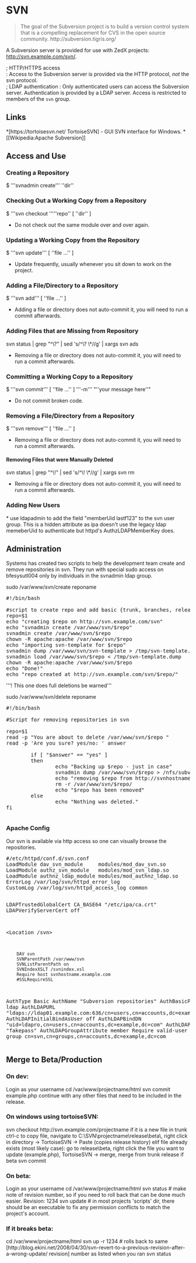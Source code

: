 <h1>SVN</h1>
<blockquote>
The goal of the Subversion project is to build a version control system that is a compelling replacement for CVS in the open source community.
<ref>http://subversion.tigris.org/</ref>
</blockquote>

A Subversion server is provided for use with ZedX projects: http://svn.example.com/svn/.  

; HTTP/HTTPS access  
: Access to the Subversion server is provided via the HTTP protocol, *not* the svn protocol.  
; LDAP authentication
: Only authenticated users can access the Subversion server.  Authentication is provided by a LDAP server.  Access is restricted to members of the <code>svn</code> group.  


<h2>Links</h2>
*[https://tortoisesvn.net/ TortoiseSVN] - GUI SVN interface for Windows.
*[[Wikipedia:Apache Subversion]]


<h2>Access and Use</h2>
<h3>Creating a Repository</h3>
   $ '''svnadmin create''' ''dir''

<h3>Checking Out a Working Copy from a Repository</h3>
   $ '''svn checkout '''''repo'' [ ''dir'' ]

* Do not check out the same module over and over again.

<h3>Updating a Working Copy from the Repository</h3>
   $ '''svn update''' [ ''file ...'' ]

* Update frequently, usually whenever you sit down to work on the project.

<h3>Adding a File/Directory to a Repository</h3>
   $ '''svn add''' [ ''file ...'' ]

* Adding a file or directory does not auto-commit it, you will need to run a commit afterwards.

<h3>Adding Files that are Missing from Repository</h3>
  svn status | grep "^\?" | sed 's/^\? \*//g' | xargs svn ads

* Removing a file or directory does not auto-commit it, you will need to run a commit afterwards.

<h3>Committing a Working Copy to a Repository</h3>
   $ '''svn commit''' [ ''file ...'' ] '''-m''' "''your message here''"

* Do not commit broken code.

<h3>Removing a File/Directory from a Repository</h3>
  $ '''svn remove''' [ ''file ...'' ]

* Removing a file or directory does not auto-commit it, you will need to run a commit afterwards.

<h4>Removing Files that were Manually Deleted</h4>
  svn status | grep "^\!" | sed 's/^\! \*//g' | xargs svn rm

* Removing a file or directory does not auto-commit it, you will need to run a commit afterwards.

<h3>Adding New Users</h3>
* use ldapadmin to add the field "memberUid lastf123" to the svn user group. This is a hidden attribute as ipa doesn't use the legacy ldap memeberUid to authenticate but httpd's AuthzLDAPMemberKey does.


<h2>Administration</h2>
Systems has created two scripts to help the development team create and remove repositories in svn. They run with special sudo access on bfesysutl004 only by individuals in the svnadmin ldap group.

sudo /var/www/svn/create reponame
<pre>
#!/bin/bash

#script to create repo and add basic {trunk, branches, releases} directory trees
repo=$1
echo "creating $repo on http://svn.example.com/svn"
echo "svnadmin create /var/www/svn/$repo"
svnadmin create /var/www/svn/$repo
chown -R apache:apache /var/www/svn/$repo
echo "importing svn-template for $repo"
svnadmin dump /var/www/svn/svn-template > /tmp/svn-template.dump
svnadmin load /var/www/svn/$repo < /tmp/svn-template.dump
chown -R apache:apache /var/www/svn/$repo
echo "Done!"
echo "repo created at http://svn.example.com/svn/$repo/"
</pre>

'''! This one does full deletions be warned'''

sudo /var/www/svn/delete reponame
<pre>
#!/bin/bash

#Script for removing repositories in svn

repo=$1
read -p "You are about to delete /var/www/svn/$repo "
read -p 'Are you sure? yes/no: ' answer

        if [ "$answer" == "yes" ]
        then
                echo "Backing up $repo - just in case"
                svnadmin dump /var/www/svn/$repo > /nfs/subversion/bkup/.deleted/dump_$repo
                echo "removing $repo from http://svnhostname.example.com/svn/"
                rm -r /var/www/svn/$repo/
                echo "$repo has been removed"
        else
                echo "Nothing was deleted."
fi

</pre>

<h3>Apache Config</h3>
Our svn is available via http access so one can visually browse the repositories.
<pre>
#/etc/httpd/conf.d/svn.conf
LoadModule dav_svn_module     modules/mod_dav_svn.so
LoadModule authz_svn_module   modules/mod_svn_ldap.so
LoadModule authnz_ldap_module modules/mod_authnz_ldap.so
ErrorLog /var/log/svn/httpd_error_log
CustomLog /var/log/svn/httpd_access_log common

LDAPTrustedGlobalCert CA_BASE64 "/etc/ipa/ca.crt"
LDAPVerifyServerCert off


<Location /svn>

        DAV svn
        SVNParentPath /var/www/svn
        SVNListParentPath on
        SVNIndexXSLT /svnindex.xsl
        Require host svnhostname.example.com
        #SSLRequireSSL
   AuthType Basic
   AuthName "Subversion repositories"
        AuthBasicProvider ldap
        AuthLDAPURL "ldaps://ldap01.example.com:636/cn=users,cn=accounts,dc=example,dc=com?uid?sub"
        AuthLDAPInitialBindAsUser off
        AuthLDAPBindDN  "uid=ldapro,cn=users,cn=accounts,dc=example,dc=com"
        AuthLDAPBindPassword "fakepass"
        AuthLDAPGroupAttribute member
        Require valid-user
        Require group cn=svn,cn=groups,cn=accounts,dc=example,dc=com
</Location>
</pre>

<h2>Merge to Beta/Production</h2>
<h3>On dev:</h3>
Login as your username
  cd /var/www/projectname/html
  svn commit example.php
  continue with any other files that need to be included in the release.


<h3>On windows using tortoiseSVN: </h3> 
svn checkout http://svn.example.com/projectname  
if it is a new file   
   in trunk ctrl-c to copy file, navigate to C:\SVN\projectname\release\beta\, right click in directory -> TortoiseSVN -> Paste (copies release history)  
elif file already exists (most likely case):  
   go to release\beta, right click the file you want to update (example.php), TortoiseSVN -> merge, merge from trunk release if beta  
svn commit  

<h3>On beta:</h3>    
Login as your username  
cd /var/www/projectname/html  
svn status # make note of revision number, so if you need to roll back that can be done much easier. Revision: 1234  
svn update  
  # in most projects 'scripts' dir, there should be an executable to fix any permission conflicts to match the project's account.  

<h3>If it breaks beta: </h3>
cd /var/www/projectname/html  
svn up -r 1234 # rolls back to same [http://blog.ekini.net/2008/04/30/svn-revert-to-a-previous-revision-after-a-wrong-update/ revision] number as listed when you ran svn status  




